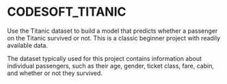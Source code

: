 # CODESOFT_TITANIC

Use the Titanic dataset to build a model that predicts whether a
 passenger on the Titanic survived or not. This is a classic beginner
 project with readily available data.
 
 The dataset typically used for this project contains information
 about individual passengers, such as their age, gender, ticket
 class, fare, cabin, and whether or not they survived.
